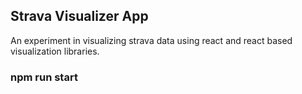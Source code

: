 ## Strava Visualizer App
An experiment in visualizing strava data using react and react based visualization libraries.

### npm run start

